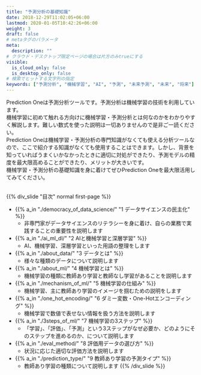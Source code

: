 ```yaml
---
title: "予測分析の基礎知識"
date: 2018-12-29T11:02:05+06:00
lastmod: 2020-01-05T10:42:26+06:00
weight: 3
draft: false
# metaタグのパラメータ
meta:
  description: ""
# クラウド・デスクトップ限定ページの場合は片方のみtrueにする
visible:
  is_cloud_only: false
  is_desktop_only: false
# 検索でヒットする文字列の指定
keywords: ["予測分析", "機械学習", "AI", "予測", "未来予測", "未来", "将来"]
---
```


Prediction Oneは予測分析ツールです。予測分析は機械学習の技術を利用しています。<br/>
機械学習に初めて触れる方向けに機械学習・予測分析とは何なのかをわかりやすく解説します。難しい数式を使った説明は一切ありませんので是非ご一読ください。<br/>
Prediction Oneは機械学習・予測分析の専門知識がなくても使える分析ツールなので、ここで紹介する知識がなくても使用することはできます。しかし、背景を知っていればうまくいかなかったときに適切に対処ができたり、予測モデルの精度を最大限高めることができたり、メリットが大きいです。<br/>
機械学習・予測分析の基礎知識を身に着けてぜひPrediction Oneを最大限活用してみてください。<br/>
 <br/>

{{% div_slide "目次" normal first-page %}}
- {{% a_in "./democracy_of_data_science/" "1 データサイエンスの民主化" %}}
  - 非専門家がデータサイエンスのリテラシーを身に着け、自らの業務で実践することの重要性を説明します
- {{% a_in "./ai_ml_dl/" "2 AIと機械学習と深層学習" %}}
  - AI、機械学習、深層学習といった用語の整理をします
- {{% a_in "./about_data/" "3 データとは" %}}
  - 様々な種類のデータについて説明します
- {{% a_in "./about_ml/" "4 機械学習とは" %}}
  - 機械学習の種類に教師あり学習と教師なし学習があることを説明します
- {{% a_in "./mechanism_of_ml/" "5 機械学習の仕組み" %}}
  - 機械学習、主に教師あり学習のイメージを掴むための説明をします
- {{% a_in "./one_hot_encoding/" "6 ダミー変数・One-Hotエンコーディング" %}}
  - 機械学習で数値で表せない情報を扱う方法を説明します
- {{% a_in "./3steps_of_ml/" "7 機械学習の3ステップ" %}}
  - 「学習」、「評価」、「予測」という3ステップがなぜ必要か、どのようにそのステップを進めるのか、について説明します
- {{% a_in "./eval_method/" "8 評価用データの選び方" %}}
  - 状況に応じた適切な評価方法を説明します
- {{% a_in "./prediction_type/" "9 教師あり学習の予測タイプ" %}}
  - 教師あり学習の種類について説明します
{{% /div_slide %}}
